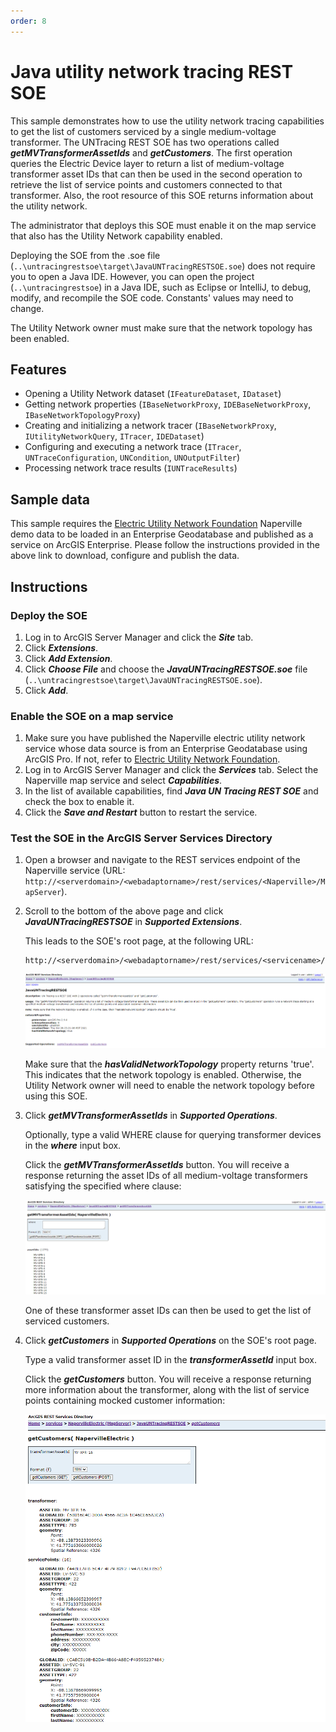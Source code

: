 ```yaml
---
order: 8
---
```


# Java utility network tracing REST SOE

This sample demonstrates how to use the utility network tracing capabilities to get the list of customers serviced by a single medium-voltage transformer. The UNTracing REST SOE has two operations called ***getMVTransformerAssetIds*** and ***getCustomers***. The first operation queries the Electric Device layer to return a list of medium-voltage transformer asset IDs that can then be used in the second operation to retrieve the list of service points and customers connected to that transformer. Also, the root resource of this SOE returns information about the utility network.

The administrator that deploys this SOE must enable it on the map service that also has the Utility Network capability enabled. 

Deploying the SOE from the .soe file (`..\untracingrestsoe\target\JavaUNTracingRESTSOE.soe`) does not require you to open a Java IDE. However, you can open the project (`..\untracingrestsoe`) in a Java IDE, such as Eclipse or IntelliJ, to debug, modify, and recompile the SOE code. Constants' values may need to change. 

The Utility Network owner must make sure that the network topology has been enabled.


## Features
  * Opening a Utility Network dataset (`IFeatureDataset`, `IDataset`)
  * Getting network properties (`IBaseNetworkProxy`, `IDEBaseNetworkProxy`, `IBaseNetworkTopologyProxy`)
  * Creating and initializing a network tracer (`IBaseNetworkProxy`, `IUtilityNetworkQuery`, `ITracer`, `IDEDataset`)
  * Configuring and executing a network trace (`ITracer`, `UNTraceConfiguration`, `UNCondition`, `UNOutputFilter`)
  * Processing network trace results (`IUNTraceResults`)


## Sample data
This sample requires the [Electric Utility Network Foundation](https://doc.arcgis.com/en/arcgis-solutions/latest/reference/use-electric-utility-network-foundation.htm) Naperville demo data to be loaded in an Enterprise Geodatabase and published as a service on ArcGIS Enterprise. Please follow the instructions provided in the above link to download, configure and publish the data.


## Instructions

### Deploy the SOE

1. Log in to ArcGIS Server Manager and click the ***Site*** tab.
2. Click ***Extensions***.
3. Click ***Add Extension***.
4. Click ***Choose File*** and choose the ***JavaUNTracingRESTSOE.soe*** file (`..\untracingrestsoe\target\JavaUNTracingRESTSOE.soe`).
5. Click ***Add***.

### Enable the SOE on a map service

1. Make sure you have published the Naperville electric utility network service whose data source is from an Enterprise Geodatabase using ArcGIS Pro. If not, refer to [Electric Utility Network Foundation](https://doc.arcgis.com/en/arcgis-solutions/latest/reference/use-electric-utility-network-foundation.htm).
2. Log in to ArcGIS Server Manager and click the ***Services*** tab. Select the Naperville map service and select ***Capabilities***.
3. In the list of available capabilities, find ***Java UN Tracing REST SOE*** and check the box to enable it.
4. Click the ***Save and Restart*** button to restart the service.

### Test the SOE in the ArcGIS Server Services Directory

1. Open a browser and navigate to the REST services endpoint of the Naperville service (URL: `http://<serverdomain>/<webadaptorname>/rest/services/<Naperville>/MapServer`).
2. Scroll to the bottom of the above page and click ***JavaUNTracingRESTSOE*** in ***Supported Extensions***. 
   
   This leads to the SOE's root page, at the following URL:

   ```
   http://<serverdomain>/<webadaptorname>/rest/services/<servicename>/MapServer/exts/JavaUNTracingRESTSOE
   ```
   
   ![](../../../../images/javasp/JavaUNTracing1.png "UN Tracing SOE sample")
   
   Make sure that the ***hasValidNetworkTopology*** property returns 'true'. This indicates that the network topology is enabled. Otherwise, the Utility Network owner will need to enable the network topology before using this SOE. 

3. Click ***getMVTransformerAssetIds*** in ***Supported Operations***. 

   Optionally, type a valid WHERE clause for querying transformer devices in the ***where*** input box.
   
   Click the ***getMVTransformerAssetIds*** button. You will receive a response returning the asset IDs of all medium-voltage transformers satisfying the specified where clause:
   
   ![](../../../../images/javasp/JavaUNTracing2.png "UN Tracing SOE sample")
   
   One of these transformer asset IDs can then be used to get the list of serviced customers.

4. Click ***getCustomers*** in ***Supported Operations*** on the SOE's root page. 

   Type a valid transformer asset ID in the ***transformerAssetId*** input box. 
  
   Click the ***getCustomers*** button. You will receive a response returning more information about the transformer, along with the list of service points containing mocked customer information:
   
   ![](../../../../images/javasp/JavaUNTracing3.png "UN Tracing SOE sample")

